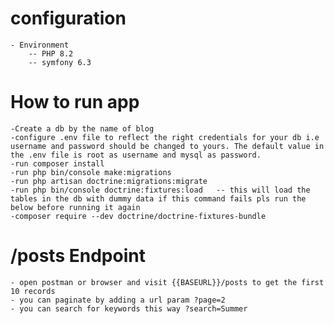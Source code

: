# configuration
    - Environment
        -- PHP 8.2
        -- symfony 6.3

# How to run app
    -Create a db by the name of blog
    -configure .env file to reflect the right credentials for your db i.e username and password should be changed to yours. The default value in the .env file is root as username and mysql as password.
    -run composer install
    -run php bin/console make:migrations
    -run php artisan doctrine:migrations:migrate
    -run php bin/console doctrine:fixtures:load   -- this will load the tables in the db with dummy data if this command fails pls run the below before running it again
    -composer require --dev doctrine/doctrine-fixtures-bundle

# /posts Endpoint
    - open postman or browser and visit {{BASEURL}}/posts to get the first 10 records
    - you can paginate by adding a url param ?page=2
    - you can search for keywords this way ?search=Summer